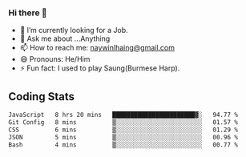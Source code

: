 ### Hi there 👋

- 🔭 I’m currently looking for a Job.
- 💬 Ask me about ...Anything
- 📫 How to reach me: naywinlhaing@gmail.com
- 😄 Pronouns: He/Him
- ⚡ Fun fact: I used to play Saung(Burmese Harp).


## Coding Stats
<!--START_SECTION:waka-->

```txt
JavaScript   8 hrs 20 mins   ███████████████████████▓░   94.77 %
Git Config   8 mins          ▒░░░░░░░░░░░░░░░░░░░░░░░░   01.57 %
CSS          6 mins          ▒░░░░░░░░░░░░░░░░░░░░░░░░   01.29 %
JSON         5 mins          ▒░░░░░░░░░░░░░░░░░░░░░░░░   00.96 %
Bash         4 mins          ▒░░░░░░░░░░░░░░░░░░░░░░░░   00.77 %
```

<!--END_SECTION:waka-->

